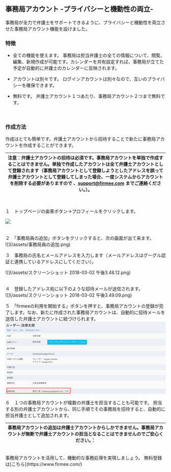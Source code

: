 ## 事務局アカウント -プライバシーと機動性の両立-

事務局が全力で弁護士をサポートできるように、プライバシーと機動性を両立させた事務局アカウント機能を設けました。

### 特徴
- 全ての機能を使えます。
事務局は担当弁護士の全ての情報について、閲覧、編集、新規作成が可能です。カレンダーを共有設定すれば、事務局が立てた予定が自動的に弁護士のカレンダーに反映されます。

- アカウントは別々です。
ログインアカウントは別々なので、互いのプライバシーを確保できます。
 
- 無料です。
弁護士アカウント１つあたり、事務局アカウント２つまで無料です。
<br>

### 作成方法
作成はとても簡単です。弁護士アカウントから招待することで新たに事務局アカウントを作成することができます。<br>

|注意：弁護士アカウントの招待は必須です。事務局アカウントを単独で作成することはできません。単独で作成したアカウントは全て弁護士アカウントとして登録されます（事務局アカウントとして登録しようとしたアドレスを誤って弁護士アカウントとして登録してしまった場合、一度システムからアカウントを削除する必要がありますので 、support@firmee.com までご連絡ください。）。
|:-:|


<br>

１　トップページの歯車ボタン→プロフィールをクリックします。

![](/assets/プロフィールボタン.png)

<br>
２　「事務局員の追加」ボタンをクリックすると、次の画面が出て来ます。
<br>
![](/assets/事務局員の追加.png)
<br>


３　事務局の氏名とメールアドレスを入力します（メールアドレスはグーグル認証と連携しているアドレスにしてください）。<br>

![](/assets/スクリーンショット 2018-03-02 午後3.48.12.png)

<br>
４　登録したアドレス宛に以下のような招待メールが送信されます。
<br>
![](/assets/スクリーンショット 2018-03-02 午後3.49.09.png)
<br>

５　「firmeeの利用を開始する」ボタンを押すと、事務局アカウントの登録が完了します。なお、新たに作成された事務局アカウントは、自動的に招待メールを送信した弁護士アカウントに紐づけられます。
<br>
![](/assets/事務局員の表示.png)
<br>

６　１つの事務局アカウントが複数の弁護士を担当することも可能です。
担当する別の弁護士アカウントから、同じ手順でその事務局を招待すると、自動的に担当弁護士として追加されます。

|事務局アカウントの追加は弁護士アカウントからしかできません。事務局アカウントが無断で弁護士アカウントの担当となることはできませんのでご安心ください。：
|:-:|






<br>
事務局アカウントを活用して、機動的な事務処理を実現しましょう。
無料登録は[こちら](https://www.firmee.com/)